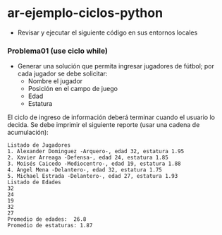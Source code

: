 # ar-ejemplo-ciclos-python
* Revisar y ejecutar el siguiente código en sus entornos locales

### Problema01 (use ciclo while)

* Generar una solución que permita ingresar jugadores de fútbol; por cada jugador se debe solicitar:
	-	Nombre el jugador
	- 	Posición en el campo de juego
	- 	Edad
	- 	Estatura

El ciclo de ingreso de información deberá terminar cuando el usuario lo decida.
Se debe imprimir el siguiente reporte (usar una cadena de acumulación):

```
Listado de Jugadores
1. Alexander Dominguez -Arquero-, edad 32, estatura 1.95
2. Xavier Arreaga -Defensa-, edad 24, estatura 1.85
3. Moisés Caicedo -Mediocentro-, edad 19, estatura 1.88
4. Ángel Mena -Delantero-, edad 32, estatura 1.75
5. Michael Estrada -Delantero-, edad 27, estatura 1.93
Listado de Edades
32
24
19
32
27
Promedio de edades:  26.8
Promedio de estaturas: 1.87
```

